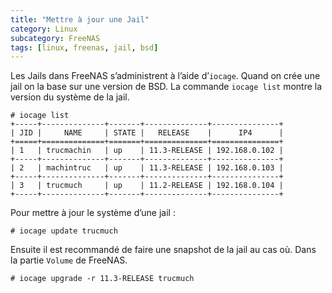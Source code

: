 ```yaml
---
title: "Mettre à jour une Jail"
category: Linux
subcategory: FreeNAS
tags: [linux, freenas, jail, bsd]
---
```


Les Jails dans FreeNAS s’administrent à l’aide d’`iocage`. Quand on crée une jail on la base sur une version de BSD. La commande `iocage list` montre la version du système de la jail.

```shell
# iocage list
+-----+--------------+-------+--------------+---------------+
| JID |     NAME     | STATE |   RELEASE    |      IP4      |
+=====+==============+=======+==============+===============+
| 1   | trucmachin   | up    | 11.3-RELEASE | 192.168.0.102 |
+-----+--------------+-------+--------------+---------------+
| 2   | machintruc   | up    | 11.3-RELEASE | 192.168.0.103 |
+-----+--------------+-------+--------------+---------------+
| 3   | trucmuch     | up    | 11.2-RELEASE | 192.168.0.104 |
+-----+--------------+-------+--------------+---------------+
```

Pour mettre à jour le système d’une jail :

```shell
# iocage update trucmuch
```

Ensuite il est recommandé de faire une snapshot de la jail au cas où. Dans la partie `Volume` de FreeNAS.

```shell
# iocage upgrade -r 11.3-RELEASE trucmuch
```
